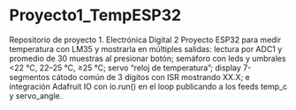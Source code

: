 # Proyecto1_TempESP32
Repositorio de proyecto 1. Electrónica Digital 2
Proyecto ESP32 para medir temperatura con LM35 y mostrarla en múltiples salidas: lectura por ADC1 y promedio de 30 muestras al presionar botón; semáforo con leds y umbrales <22 °C, 22–25 °C, ≥25 °C; servo “reloj de temperatura”; display 7-segmentos cátodo común de 3 dígitos con ISR mostrando XX.X; e integración Adafruit IO con io.run() en el loop publicando a los feeds temp_c y servo_angle.
